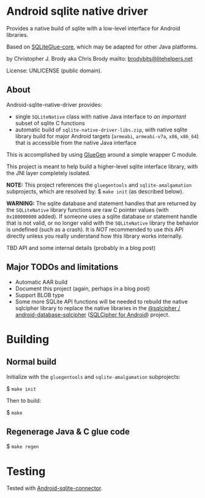 # Android sqlite native driver

Provides a native build of sqlite with a low-level interface for Android libraries.

Based on [SQLiteGlue-core](https://github.com/sqlg/SQLiteGlue-core), which may be adapted for other Java platforms.

by Christopher J. Brody aka Chris Brody mailto: brodybits@litehelpers.net

License: UNLICENSE (public domain).

## About

Android-sqlite-native-driver provides:
- single `SQLiteNative` class with native Java interface to _an important_ subset of sqlite C functions
- automatic build of `sqlite-native-driver-libs.zip`, with native sqlite library build for major Android targets (`armeabi`, `armeabi-v7a`, `x86`, `x86_64`) that is accessible from the native Java interface

This is accomplished by using [GlueGen](http://jogamp.org/gluegen/www/) around a simple wrapper C module.

This project is meant to help build a higher-level sqlite interface library, with the JNI layer completely isolated.

**NOTE:** This project references the `gluegentools` and `sqlite-amalgamation` subprojects, which are resolved by: $ `make init` (as described below).

**WARNING:** The sqlite database and statement handles that are returned by the `SQLiteNative` library functions are raw C pointer values (with `0x100000000` added). If someone uses a sqlite database or statement handle that is not valid, or no longer valid with the `SQLiteNative` library the behavior is undefined (such as a crash). It is *NOT* recommended to use this API directly unless you really understand how this library works internally.

TBD API and some internal details (probably in a blog post)

## Major TODOs and limitations

- Automatic AAR build
- Document this project (again, perhaps in a blog post)
- Support BLOB type
- Some more SQLite API functions will be needed to rebuild the native sqlcipher library to replace the native libraries in the [@sqlcipher / android-database-sqlcipher](https://github.com/sqlcipher/android-database-sqlcipher) ([SQLCipher for Android](https://www.zetetic.net/sqlcipher/sqlcipher-for-android/)) project.

# Building

## Normal build

Initialize with the `gluegentools` and `sqlite-amalgamation` subprojects:

$ `make init`

Then to build:

$ `make`

## Regenerage Java & C glue code

$ `make regen`

# Testing

Tested with [Android-sqlite-connector](https://github.com/liteglue/Android-sqlite-connector).


